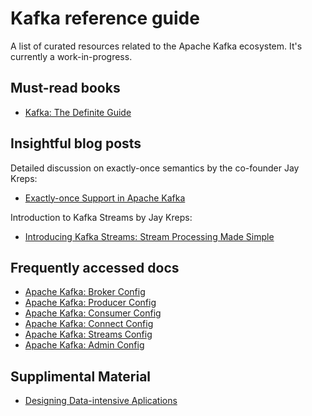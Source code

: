 # Kafka reference guide

A list of curated resources related to the Apache Kafka ecosystem. It's currently a work-in-progress. 

## Must-read books

* [Kafka: The Definite Guide](https://www.confluent.io/wp-content/uploads/confluent-kafka-definitive-guide-complete.pdf)

## Insightful blog posts

Detailed discussion on exactly-once semantics by the co-founder Jay Kreps: 
* [Exactly-once Support in Apache Kafka](https://medium.com/@jaykreps/exactly-once-support-in-apache-kafka-55e1fdd0a35f)

Introduction to Kafka Streams by Jay Kreps:
* [Introducing Kafka Streams: Stream Processing Made Simple](https://www.confluent.io/blog/introducing-kafka-streams-stream-processing-made-simple/)

## Frequently accessed docs

* [Apache Kafka: Broker Config](https://kafka.apache.org/documentation.html#brokerconfigs)
* [Apache Kafka: Producer Config](https://kafka.apache.org/documentation/#producerconfigs)
* [Apache Kafka: Consumer Config](https://kafka.apache.org/documentation/#consumerconfigs)
* [Apache Kafka: Connect Config](https://kafka.apache.org/documentation/#connectconfigs)
* [Apache Kafka: Streams Config](https://kafka.apache.org/documentation/#streamsconfigs)
* [Apache Kafka: Admin Config](https://kafka.apache.org/documentation/#adminclientconfigs)

## Supplimental Material

* [Designing Data-intensive Aplications](https://dataintensive.net/)

